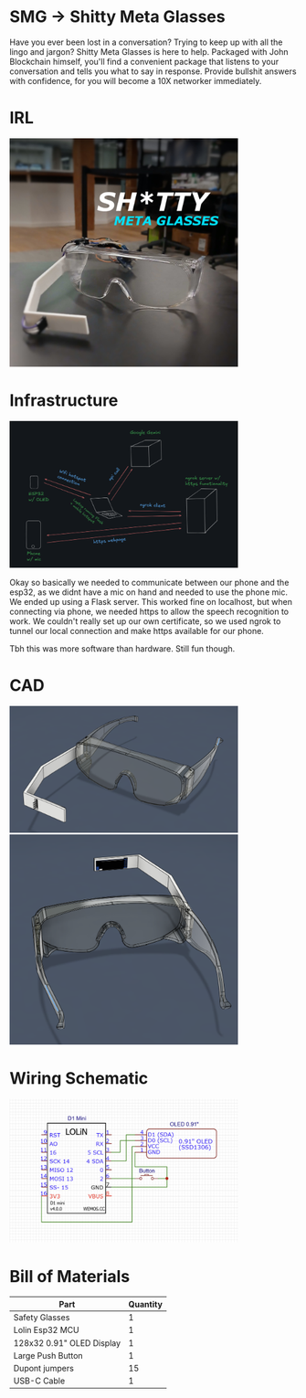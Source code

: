 # SMG -> Shitty Meta Glasses
Have you ever been lost in a conversation? Trying to keep up with all the lingo and jargon? Shitty Meta Glasses is here to help. Packaged with John Blockchain himself, you'll find a convenient package that listens to your conversation and tells you what to say in response. Provide bullshit answers with confidence, for you will become a 10X networker immediately.

# IRL
<img src="images/irl.jpg" alt="SMG IRL" width="400"/>

# Infrastructure
<img src="images/infra.png" alt="SMG Infra" width="400"/>

Okay so basically we needed to communicate between our phone and the esp32, as we didnt have a mic on hand and needed to use the phone mic. We ended up using a Flask server. This worked fine on localhost, but when connecting via phone, we needed https to allow the speech recognition to work. We couldn't really set up our own certificate, so we used ngrok to tunnel our local connection and make https available for our phone.

Tbh this was more software than hardware. Still fun though.

# CAD
<img src="images/image.png" alt="SMG CAD" width="400"/>
<img src="images/image1.png" alt="SMG CAD" width="400"/>

# Wiring Schematic
<img src="images/wiring diagram.png" alt="SMG Wiring Schematic" width="400"/>

# Bill of Materials
| Part                        | Quantity |
|-----------------------------|----------|
| Safety Glasses              | 1        |
| Lolin Esp32 MCU             | 1        |
| 128x32 0.91" OLED Display   | 1        |
| Large Push Button           | 1        |
| Dupont jumpers              | 15       |
| USB-C Cable                 | 1        |